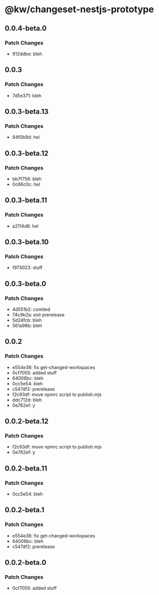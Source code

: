 # @kw/changeset-nestjs-prototype

## 0.0.4-beta.0

### Patch Changes

- 912ddbe: bleh

## 0.0.3

### Patch Changes

- 7d5e371: bleh

## 0.0.3-beta.13

### Patch Changes

- 84f0b9d: hel

## 0.0.3-beta.12

### Patch Changes

- bb7f756: bleh
- 0c66c0c: hel

## 0.0.3-beta.11

### Patch Changes

- a2114d8: hel

## 0.0.3-beta.10

### Patch Changes

- f973023: stuff

## 0.0.3-beta.0

### Patch Changes

- 4d551b2: comited
- 74c9b2a: exit prerelease
- 5d24fcb: bleh
- 561a98b: bleh

## 0.0.2

### Patch Changes

- e554e36: fix get-changed-workspaces
- 0cf7055: added stuff
- 64006bc: bleh
- 0cc5e54: bleh
- c547df2: prerelease
- f2c93df: move npmrc script to publish.mjs
- ddc712d: bleh
- 0e762ef: y

## 0.0.2-beta.12

### Patch Changes

- f2c93df: move npmrc script to publish.mjs
- 0e762ef: y

## 0.0.2-beta.11

### Patch Changes

- 0cc5e54: bleh

## 0.0.2-beta.1

### Patch Changes

- e554e36: fix get-changed-workspaces
- 64006bc: bleh
- c547df2: prerelease

## 0.0.2-beta.0

### Patch Changes

- 0cf7055: added stuff
